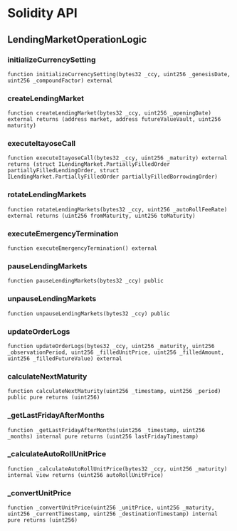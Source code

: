 # Solidity API

## LendingMarketOperationLogic

### initializeCurrencySetting

```solidity
function initializeCurrencySetting(bytes32 _ccy, uint256 _genesisDate, uint256 _compoundFactor) external
```

### createLendingMarket

```solidity
function createLendingMarket(bytes32 _ccy, uint256 _openingDate) external returns (address market, address futureValueVault, uint256 maturity)
```

### executeItayoseCall

```solidity
function executeItayoseCall(bytes32 _ccy, uint256 _maturity) external returns (struct ILendingMarket.PartiallyFilledOrder partiallyFilledLendingOrder, struct ILendingMarket.PartiallyFilledOrder partiallyFilledBorrowingOrder)
```

### rotateLendingMarkets

```solidity
function rotateLendingMarkets(bytes32 _ccy, uint256 _autoRollFeeRate) external returns (uint256 fromMaturity, uint256 toMaturity)
```

### executeEmergencyTermination

```solidity
function executeEmergencyTermination() external
```

### pauseLendingMarkets

```solidity
function pauseLendingMarkets(bytes32 _ccy) public
```

### unpauseLendingMarkets

```solidity
function unpauseLendingMarkets(bytes32 _ccy) public
```

### updateOrderLogs

```solidity
function updateOrderLogs(bytes32 _ccy, uint256 _maturity, uint256 _observationPeriod, uint256 _filledUnitPrice, uint256 _filledAmount, uint256 _filledFutureValue) external
```

### calculateNextMaturity

```solidity
function calculateNextMaturity(uint256 _timestamp, uint256 _period) public pure returns (uint256)
```

### _getLastFridayAfterMonths

```solidity
function _getLastFridayAfterMonths(uint256 _timestamp, uint256 _months) internal pure returns (uint256 lastFridayTimestamp)
```

### _calculateAutoRollUnitPrice

```solidity
function _calculateAutoRollUnitPrice(bytes32 _ccy, uint256 _maturity) internal view returns (uint256 autoRollUnitPrice)
```

### _convertUnitPrice

```solidity
function _convertUnitPrice(uint256 _unitPrice, uint256 _maturity, uint256 _currentTimestamp, uint256 _destinationTimestamp) internal pure returns (uint256)
```


